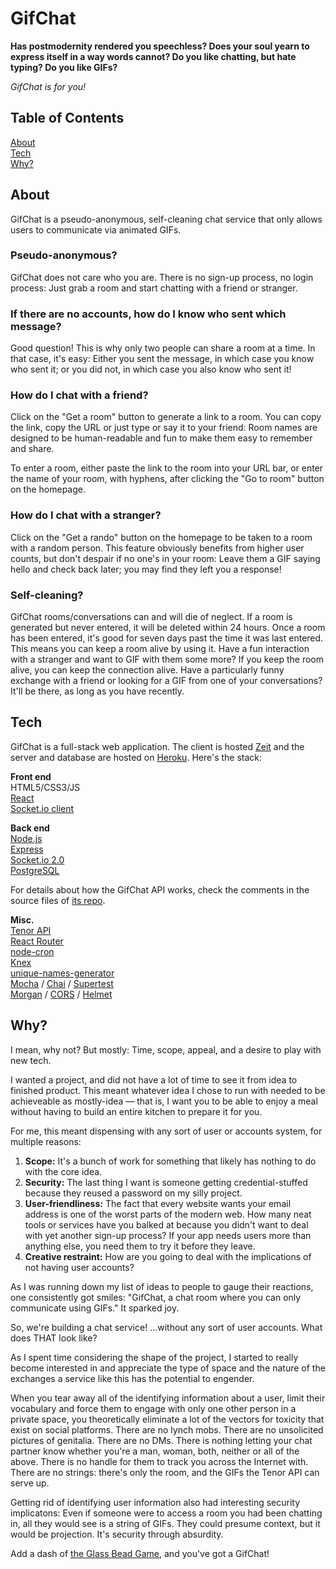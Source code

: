 # GifChat

**Has postmodernity rendered you speechless? Does your soul yearn to express itself in a way words cannot? Do you like chatting, but hate typing? Do you like GIFs?**

*GifChat is for you!*

## Table of Contents
[About](#about)
<br>
[Tech](#tech)
<br>
[Why?](#why)
 

<a name="about"></a>
## About

GifChat is a pseudo-anonymous, self-cleaning chat service that only allows users to communicate via animated GIFs.

### Pseudo-anonymous?

GifChat does not care who you are. There is no sign-up process, no login process: Just grab a room and start chatting with a friend or stranger.

### If there are no accounts, how do I know who sent which message?

Good question! This is why only two people can share a room at a time. In that case, it's easy: Either you sent the message, in which case you know who sent it; or you did not, in which case you also know who sent it!

### How do I chat with a friend?
Click on the "Get a room" button to generate a link to a room. You can copy the link, copy the URL or just type or say it to your friend: Room names are designed to be human-readable and fun to make them easy to remember and share.

To enter a room, either paste the link to the room into your URL bar, or enter the name of your room, with hyphens, after clicking the "Go to room" button on the homepage.

### How do I chat with a stranger?
Click on the "Get a rando" button on the homepage to be taken to a room with a random person. This feature obviously benefits from higher user counts, but don't despair if no one's in your room: Leave them a GIF saying hello and check back later; you may find they left you a response!

### Self-cleaning?

GifChat rooms/conversations can and will die of neglect. If a room is generated but never entered, it will be deleted within 24 hours. Once a room has been entered, it's good for seven days past the time it was last entered. This means you can keep a room alive by using it. Have a fun interaction with a stranger and want to GIF with them some more? If you keep the room alive, you can keep the connection alive. Have a particularly funny exchange with a friend or looking for a GIF from one of your conversations? It'll be there, as long as you have recently.

<a name="tech"></a>
## Tech

GifChat is a full-stack web application. The client is hosted [Zeit](https://zeit.co/home) and the server and database are hosted on [Heroku](https://www.heroku.com). Here's the stack:

**Front end**
<br>
HTML5/CSS3/JS
<br>
[React](https://reactjs.org/)
<br>
[Socket.io client](https://socket.io/)

**Back end**
<br>
[Node.js](https://nodejs.org/en/)
<br>
[Express](https://expressjs.com/)
<br>
[Socket.io 2.0](https://socket.io/)
<br>
[PostgreSQL](https://www.postgresql.org/)

For details about how the GifChat API works, check the comments in the source files of [its repo](https://github.com/bradbautista/gifchat-api).

**Misc.**
<br>
[Tenor API](https://tenor.com/gifapi)
<br>
[React Router](https://reacttraining.com/react-router/)
<br>
[node-cron](https://github.com/node-cron/node-cron)
<br>
[Knex](https://knexjs.org/)
<br>
[unique-names-generator](https://github.com/andreasonny83/unique-names-generator#readme)
<br>
[Mocha](https://mochajs.org/) / [Chai](https://www.chaijs.com/) / [Supertest](https://github.com/visionmedia/supertest)
<br>
[Morgan](https://github.com/expressjs/morgan) / [CORS](https://github.com/expressjs/cors) / [Helmet](https://github.com/helmetjs/helmet)

<a name="why"></a>
## Why?

I mean, why not? But mostly: Time, scope, appeal, and a desire to play with new tech.

I wanted a project, and did not have a lot of time to see it from idea to finished product. This meant whatever idea I chose to run with needed to be achieveable as mostly-idea — that is, I want you to be able to enjoy a meal without having to build an entire kitchen to prepare it for you.

For me, this meant dispensing with any sort of user or accounts system, for multiple reasons:
1. **Scope:** It's a bunch of work for something that likely has nothing to do with the core idea. 
2. **Security:** The last thing I want is someone getting credential-stuffed because they reused a password on my silly project.
3. **User-friendliness:** The fact that every website wants your email address is one of the worst parts of the modern web. How many neat tools or services have you balked at because you didn't want to deal with yet another sign-up process? If your app needs users more than anything else, you need them to try it before they leave.
4. **Creative restraint:** How are you going to deal with the implications of not having user accounts?

As I was running down my list of ideas to people to gauge their reactions, one consistently got smiles: "GifChat, a chat room where you can only communicate using GIFs." It sparked joy.

So, we're building a chat service! ...without any sort of user accounts. What does THAT look like?

As I spent time considering the shape of the project, I started to really become interested in and appreciate the type of space and the nature of the exchanges a service like this has the potential to engender. 

When you tear away all of the identifying information about a user, limit their vocabulary and force them to engage with only one other person in a private space, you theoretically eliminate a lot of the vectors for toxicity that exist on social platforms. There are no lynch mobs. There are no unsolicited pictures of genitalia. There are no DMs. There is nothing letting your chat partner know whether you're a man, woman, both, neither or all of the above. There is no handle for them to track you across the Internet with. There are no strings: there's only the room, and the GIFs the Tenor API can serve up.

Getting rid of identifying user information also had interesting security implicatons: Even if someone were to access a room you had been chatting in, all they would see is a string of GIFs. They could presume context, but it would be projection. It's security through absurdity.

Add a dash of [the Glass Bead Game](https://en.wikipedia.org/wiki/The_Glass_Bead_Game#The_game), and you've got a GifChat!
